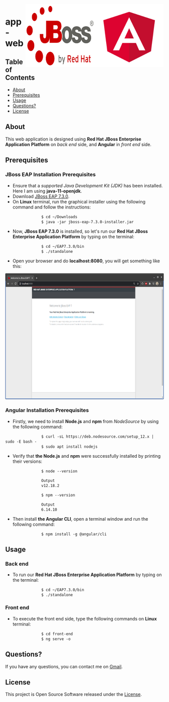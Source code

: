 <div class="logo">
    <img src="img/Angular.png" width="220px" height="200px" align="right">
    <img src="img/JBoss.png" width="220px" height="200px" align="right">
</div>

# app-web				

## Table of Contents

- [About](#about)
- [Prerequisites](#Prerequisites)
- [Usage](#Usage)
- [Questions?](#questions)
- [License](#license)

## About

This web application is designed using **Red Hat JBoss Enterprise Application**
**Platform** on *back end* side, and **Angular** in *front end* side. 

## Prerequisites

### JBoss EAP Installation Prerequisites

- Ensure that a *supported Java Development Kit (JDK)* has been installed. Here
I am using **java-11-openjdk**.
- Download [JBoss EAP 7.3.0](https://developers.redhat.com/content-gateway/file/jboss-eap-7.3.0-installer.jar).
- On **Linux** terminal, run the graphical installer using the following
command and follow the instructions:<br>
```
                $ cd ~/Downloads
                $ java -jar jboss-eap-7.3.0-installer.jar
``` 
- Now, **JBoss EAP 7.3.0** is installed, so let's run our **Red Hat JBoss**
**Enterprise Application Platform** by typing on the terminal:<br>
```
                $ cd ~/EAP7.3.0/bin
                $ ./standalone
```
- Open your browser and do **localhost:8080**, you will get something like this:

<div class="img" align="center">
    <img src="img/JBoss_running.png" width="700px" height="400px">
</div>

### Angular Installation Prerequisites

- Firstly, we need to install **Node.js** and **npm** from *NodeSource* by using
the following command:<br>
```
                $ curl -sL https://deb.nodesource.com/setup_12.x | sudo -E bash -
                $ sudo apt install nodejs
```
- Verify that **the Node.js** and **npm** were successfully installed by
printing their versions:<br>
```    
                $ node --version
```
```
                Output
                v12.18.2
```
```
                $ npm --version
```
```
                Output
                6.14.10
```
- Then install **the Angular CLI**, open a terminal window and run the 
following command:<br>
```
                $ npm install -g @angular/cli
```

## Usage

### Back end

- To run our **Red Hat JBoss Enterprise Application Platform** by typing on the
 terminal:<br>
```
                $ cd ~/EAP7.3.0/bin
                $ ./standalone
```

### Front end

- To execute the front end side, type the following commands on **Linux**
terminal:<br>
```
                $ cd front-end
                $ ng serve -o
```

## Questions?

If you have any questions, you can contact me on [Gmail](hz.mouddene@gmail.com).

## License

This project is Open Source Software released under the [License](LICENSE).

